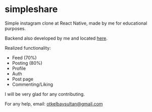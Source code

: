 # simpleshare
Simple instagram clone at React Native, made by me for educational purposes.

Backend also developed by me and located [here](https://github.com/otkelbay/simple-instagram-backend).


Realized functionality:
  - Feed (70%)
  - Posting (80%)
  - Profile
  - Auth
  - Post page
  - Commenting/Liking

I will be very glad for any contributing.

For any help, email: otkelbaysultan@gmail.com
